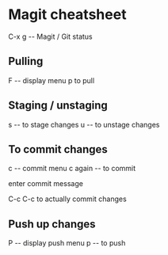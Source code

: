 # Magit cheatsheet

C-x g -- Magit / Git status

## Pulling

F -- display menu
p to pull

## Staging / unstaging

s -- to stage changes
u -- to unstage changes

## To commit changes

c -- commit menu
c again -- to commit

enter commit message

C-c C-c to actually commit changes

## Push up changes

P -- display push menu 
p -- to push

